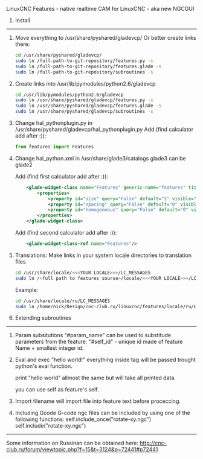 LinuxCNC Features - native realtime CAM for LinuxCNC - aka new NGCGUI


1.	Install
--------------------------------------------------------------------------------

1. Move everything to /usr/share/pyshared/gladevcp/
	Or better create links there:
	```sh
	cd /usr/share/pyshared/gladevcp/
	sudo ln /full-path-to-git-repository/features.py -s
	sudo ln /full-path-to-git-repository/features.glade -s
	sudo ln /full-path-to-git-repository/subroutines -s
	```	

2. Create links into /usr/lib/pymodules/python2.6/gladevcp
	
	```sh
	cd /usr/lib/pymodules/python2.6/gladevcp
	sudo ln /usr/share/pyshared/gladevcp/features.py -s
	sudo ln /usr/share/pyshared/gladevcp/features.glade -s
	sudo ln /usr/share/pyshared/gladevcp/subroutines -s
	```

3. Change hal_pythonplugin.py in /usr/share/pyshared/gladevcp/hal_pythonplugin.py
	Add (find calculator add after :)):
	```python
	from features import Features
	```	

4. Change hal_python.xml in /usr/share/glade3/catalogs glade3 can be glade2
	
	Add (find first calculator add after :)):
	```xml
		<glade-widget-class name="Features" generic-name="features" title="features">
		    <properties>
		        <property id="size" query="False" default="1" visible="False"/>
		        <property id="spacing" query="False" default="0" visible="False"/>
		        <property id="homogeneous" query="False" default="0" visible="False"/>
		    </properties>
		</glade-widget-class>
	```
	
	 Add (find second calculator add after :)):
	```xml
		<glade-widget-class-ref name="Features"/>
	```

5. Translations:
	Make links in your system locale directories to translation files
	```sh
	cd /usr/share/locale/<<<YOUR LOCALE>>>/LC_MESSAGES
	sudo ln /<full path to features sourse>/locale/<<<YOUR LOCALE>>>/LC_MESSAGES/linuxcnc-features.mo -s
	```
	Example:
	```sh
	cd /usr/share/locale/ru/LC_MESSAGES
	sudo ln /home/nick/Design/cnc-club.ru/linuxcnc/features/locale/ru/LC_MESSAGES/linuxcnc-features.mo -s
	```


2.	Extending subroutines
--------------------------------------------------------------------------------

1. Param subsitutions
	"#param_name" can be used to substitude parameters from the feature. 
	"#self_id" - unique id made of feature Name + smallest integer id. 

2. Eval and exec
	<eval>"hello world!"</eval> everything inside <eval> tag will be passed
	trought python's eval function. 
	
	<exec>print "hello world"</exec> allmost the same but will take all printed data.
	
	you can use self as feature's self.

3. Import 
	<import>filename<import> will import file into feature text before proceccing.	
	
3. Including Gcode
	G-code ngc files can be included by using one of the following functions: 
		<eval>self.include_once("rotate-xy.ngc")</eval>
		<eval>self.include("rotate-xy.ngc")</eval>

--------------------------------------------------------------------------------

Some information on Russinan can be obtained here: http://cnc-club.ru/forum/viewtopic.php?f=15&t=3124&p=72441#p72441

